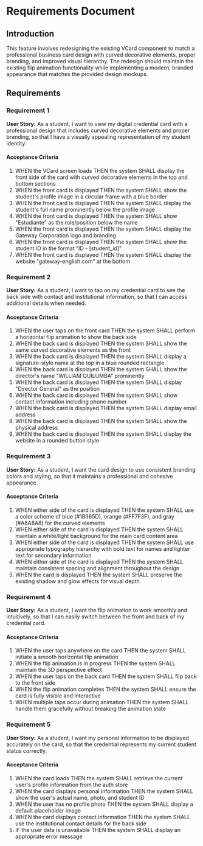 # Requirements Document

## Introduction

This feature involves redesigning the existing VCard component to match a professional business card design with curved decorative elements, proper branding, and improved visual hierarchy. The redesign should maintain the existing flip animation functionality while implementing a modern, branded appearance that matches the provided design mockups.

## Requirements

### Requirement 1

**User Story:** As a student, I want to view my digital credential card with a professional design that includes curved decorative elements and proper branding, so that I have a visually appealing representation of my student identity.

#### Acceptance Criteria

1. WHEN the VCard screen loads THEN the system SHALL display the front side of the card with curved decorative elements in the top and bottom sections
2. WHEN the front card is displayed THEN the system SHALL show the student's profile image in a circular frame with a blue border
3. WHEN the front card is displayed THEN the system SHALL display the student's full name prominently below the profile image
4. WHEN the front card is displayed THEN the system SHALL show "Estudiante" as the role/position below the name
5. WHEN the front card is displayed THEN the system SHALL display the Gateway Corporation logo and branding
6. WHEN the front card is displayed THEN the system SHALL show the student ID in the format "ID - [student_id]"
7. WHEN the front card is displayed THEN the system SHALL display the website "gateway-english.com" at the bottom

### Requirement 2

**User Story:** As a student, I want to tap on my credential card to see the back side with contact and institutional information, so that I can access additional details when needed.

#### Acceptance Criteria

1. WHEN the user taps on the front card THEN the system SHALL perform a horizontal flip animation to show the back side
2. WHEN the back card is displayed THEN the system SHALL show the same curved decorative elements as the front
3. WHEN the back card is displayed THEN the system SHALL display a signature-style name at the top in a blue rounded rectangle
4. WHEN the back card is displayed THEN the system SHALL show the director's name "WILLIAM QUILUMBA" prominently
5. WHEN the back card is displayed THEN the system SHALL display "Director General" as the position
6. WHEN the back card is displayed THEN the system SHALL show contact information including phone number
7. WHEN the back card is displayed THEN the system SHALL display email address
8. WHEN the back card is displayed THEN the system SHALL show the physical address
9. WHEN the back card is displayed THEN the system SHALL display the website in a rounded button style

### Requirement 3

**User Story:** As a student, I want the card design to use consistent branding colors and styling, so that it maintains a professional and cohesive appearance.

#### Acceptance Criteria

1. WHEN either side of the card is displayed THEN the system SHALL use a color scheme of blue (#1B365D), orange (#FF7F3F), and gray (#A8A8A8) for the curved elements
2. WHEN either side of the card is displayed THEN the system SHALL maintain a white/light background for the main card content area
3. WHEN either side of the card is displayed THEN the system SHALL use appropriate typography hierarchy with bold text for names and lighter text for secondary information
4. WHEN either side of the card is displayed THEN the system SHALL maintain consistent spacing and alignment throughout the design
5. WHEN the card is displayed THEN the system SHALL preserve the existing shadow and glow effects for visual depth

### Requirement 4

**User Story:** As a student, I want the flip animation to work smoothly and intuitively, so that I can easily switch between the front and back of my credential card.

#### Acceptance Criteria

1. WHEN the user taps anywhere on the card THEN the system SHALL initiate a smooth horizontal flip animation
2. WHEN the flip animation is in progress THEN the system SHALL maintain the 3D perspective effect
3. WHEN the user taps on the back card THEN the system SHALL flip back to the front side
4. WHEN the flip animation completes THEN the system SHALL ensure the card is fully visible and interactive
5. WHEN multiple taps occur during animation THEN the system SHALL handle them gracefully without breaking the animation state

### Requirement 5

**User Story:** As a student, I want my personal information to be displayed accurately on the card, so that the credential represents my current student status correctly.

#### Acceptance Criteria

1. WHEN the card loads THEN the system SHALL retrieve the current user's profile information from the auth store
2. WHEN the card displays personal information THEN the system SHALL show the user's actual name, photo, and student ID
3. WHEN the user has no profile photo THEN the system SHALL display a default placeholder image
4. WHEN the card displays contact information THEN the system SHALL use the institutional contact details for the back side
5. IF the user data is unavailable THEN the system SHALL display an appropriate error message